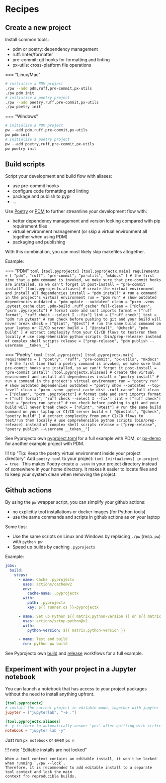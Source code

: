 # Recipes

## Create a new project
Install common tools:
- pdm or poetry: dependency management
- ruff: linter/formatter
- pre-commit: git hooks for formatting and linting
- px-utils: cross-platform file operations

=== "Linux/Mac"
```bash
# initialize a PDM project
./pw --add pdm,ruff,pre-commit,px-utils
./pw pdm init
# initialize a poetry project
./pw --add poetry,ruff,pre-commit,px-utils
./pw poetry init
```

=== "Windows"
```powershell
# initialize a PDM project
pw --add pdm,ruff,pre-commit,px-utils
pw pdm init
# initialize a poetry project
pw --add poetry,ruff,pre-commit,px-utils
pw poetry init
```


## Build scripts
Script your development and build flow with aliases:

* use pre-commit hooks
* configure code formatting and linting
* package and publish to pypi
* ...

Use [Poetry](https://python-poetry.org/) or [PDM](https://pdm.fming.dev/) to further streamline your development flow with:

* better dependency management and version locking compared with pip requirement files
* virtual environment management (or skip a virtual environment all together when using PDM)
* packaging and publishing

With this combination, you can most likely skip makefiles altogether.

Example:

=== "PDM"
    ```toml
    [tool.pyprojectx]
    [tool.pyprojectx.main]
    requirements = [ "pdm", "ruff", "pre-commit", "px-utils", "mkdocs" ]
    # the first time that a pdm command is invoked, we make sure that pre-commit hooks are installed, so we can't forget it
    post-install = "pre-commit install"
    [tool.pyprojectx.aliases]
    # create the virtual environment and install all dependencies
    install = "pdm install"
    # run a command in the project's virtual environment
    run = "pdm run"
    # show outdated dependencies
    outdated = "pdm update --outdated"
    clean = "pxrm .venv .pytest_cache dist .pdm-build .ruff_cache"
    full-clean = ["@clean", "pxrm .pyprojectx"]
    # format code and sort imports
    format = ["ruff format", "ruff check --select I --fix"]
    lint = ["ruff check"]
    test = "pdm run pytest"
    # run check before pushing to git and your build will never break
    check = ["@lint", "@test"]
    # run the same build command on your laptop or CI/CD server
    build = [ "@install", "@check", "pdm build" ]
    # extract complexity from your CI/CD flows to test/run them locally
    # use comprehensible python scripts (bin/prep-release) instead of complex shell scripts
    release = ["prep-release", "pdm publish --username __token__"]
    ```

=== "Poetry"
    ```toml
    [tool.pyprojectx]
    [tool.pyprojectx.main]
    requirements = [ "poetry", "ruff", "pre-commit", "px-utils", "mkdocs" ]
    # the first time that a poetry command is invoked, we make sure that pre-commit hooks are installed, so we can't forget it
    post-install = "pre-commit install"
    [tool.pyprojectx.aliases]
    # create the virtual environment and install all dependencies
    install = "poetry install"
    # run a command in the project's virtual environment
    run = "poetry run"
    # show outdated dependencies
    outdated = "poetry show --outdated --top-level"
    clean = "pxrm .venv .pytest_cache dist .ruff_cache"
    full-clean = ["@clean", "pxrm .pyprojectx"]
    # format code and sort imports
    format = ["ruff format", "ruff check --select I --fix"]
    lint = ["ruff check"]
    test = "poetry run pytest"
    # run check before pushing to git and your build will never break
    check = ["@lint", "@test"]
    # run the same build command on your laptop or CI/CD server
    build = [ "@install", "@check", "poetry build" ]
    # extract complexity from your CI/CD flows to test/run them locally
    # use comprehensible python scripts (bin/prep-release) instead of complex shell scripts
    release = ["prep-release", "poetry publish --username __token__"]
    ```

See Pyprojectx own [pyproject.toml](https://github.com/pyprojectx/pyprojectx/blob/main/pyproject.toml) for a full example
with PDM, or [px-demo](https://github.com/pyprojectx/px-demo) for another example project with PDM.

!!! tip "Tip: Keep the poetry virtual environment inside your project directory"
    Add `poetry.toml` to your project:
    ```toml
    [virtualenvs]
    in-project = true
    ```
    This makes Poetry create a `.venv` in your project directory instead of somewhere in your home directory.
    It makes it easier to locate files and to keep your system clean when removing the project.

## Github actions
By using the `pw` wrapper script, you can simplify your github actions:

* no explicitly tool installations or docker images (for Python tools)
* use the same commands and scripts in github actions as on your laptop

Some tips:

* Use the same scripts on Linux and Windows by replacing `./pw` (resp. `pw`) with `python pw`
* Speed up builds by caching `.pyprojectx`

Example:
```yaml
jobs:
  build:
    steps:
      - name: Cache .pyprojectx
        uses: actions/cache@v2
        env:
          cache-name: .pyprojectx
        with:
          path: .pyprojectx
          key: ${{ runner.os }}-pyprojectx

      - name: Set up Python ${{ matrix.python-version }} on ${{ matrix.os }}
        uses: actions/setup-python@v2
        with:
          python-version: ${{ matrix.python-version }}

      - name: Test and build
        run: python pw build
```
See Pyprojectx own [build](https://github.com/pyprojectx/pyprojectx/blob/main/.github/workflows/build.yml)
and [release](https://github.com/pyprojectx/pyprojectx/blob/main/.github/workflows/release.yml) workflows for a full example.

## Experiment with your project in a Jupyter notebook
You can launch a notebook that has access to your project packages without the need to install anything upfront.

```toml
[tool.pyprojectx]
# install the current project in editable mode, together with jupyter
jupyter = ["jupyterlab", "-e ."]

[tool.pyprojectx.aliases]
# -y is there to automatically answer 'yes' after quitting with ctrl+c
notebook = "jupyter lab -y"
```
Just run `px notebook` or even `px n`

!!! note "Editable installs are not locked"

    When a tool context contains an editable install, it won't be locked when running `./pw --lock`.
    Therefore, it is recommended to add editable install to a separate tool context and lock the main
    context fro reproducible builds.
